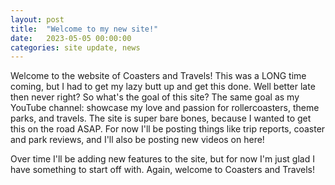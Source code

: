 ```yaml
---
layout: post
title:  "Welcome to my new site!"
date:   2023-05-05 00:00:00 
categories: site update, news
---
```



Welcome to the website of Coasters and Travels! This was a LONG time coming, but I had to get my lazy butt up and get this done. Well better late then never right? So what's the goal of this site? The same goal as my YouTube channel: showcase my love and passion for rollercoasters, theme parks, and travels. The site is super bare bones, because I wanted to get this on the road ASAP. For now I'll be posting things like trip reports, coaster and park reviews, and I'll also be posting new videos on here! 

Over time I'll be adding new features to the site, but for now I'm just glad I have something to start off with. Again, welcome to Coasters and Travels!